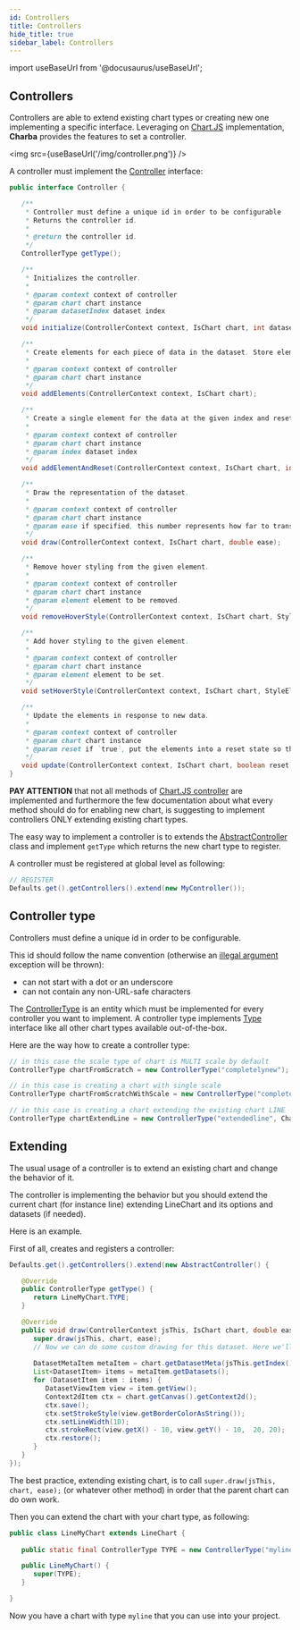 ```yaml
---
id: Controllers
title: Controllers
hide_title: true
sidebar_label: Controllers
---
```

import useBaseUrl from '@docusaurus/useBaseUrl';

## Controllers

Controllers are able to extend existing chart types or creating new one implementing a specific interface. Leveraging on [Chart.JS](http://www.chartjs.org/) implementation, **Charba** provides the features to set a controller.

<img src={useBaseUrl('/img/controller.png')} />

A controller must implement the [Controller](http://www.pepstock.org/Charba/3.3/org/pepstock/charba/client/Controller.html) interface:

```java
public interface Controller {

   /**
    * Controller must define a unique id in order to be configurable
    * Returns the controller id.
    * 
    * @return the controller id.
    */
   ControllerType getType();

   /**
    * Initializes the controller.
    * 
    * @param context context of controller
    * @param chart chart instance
    * @param datasetIndex dataset index
    */
   void initialize(ControllerContext context, IsChart chart, int datasetIndex);

   /**
    * Create elements for each piece of data in the dataset. Store elements in an array on the dataset.
    * 
    * @param context context of controller
    * @param chart chart instance
    */
   void addElements(ControllerContext context, IsChart chart);

   /**
    * Create a single element for the data at the given index and reset its state.
    * 
    * @param context context of controller
    * @param chart chart instance
    * @param index dataset index
    */
   void addElementAndReset(ControllerContext context, IsChart chart, int index);

   /**
    * Draw the representation of the dataset.
    * 
    * @param context context of controller
    * @param chart chart instance
    * @param ease if specified, this number represents how far to transition elements.
    */
   void draw(ControllerContext context, IsChart chart, double ease);

   /**
    * Remove hover styling from the given element.
    * 
    * @param context context of controller
    * @param chart chart instance
    * @param element element to be removed.
    */
   void removeHoverStyle(ControllerContext context, IsChart chart, StyleElement element);

   /**
    * Add hover styling to the given element.
    * 
    * @param context context of controller
    * @param chart chart instance
    * @param element element to be set.
    */
   void setHoverStyle(ControllerContext context, IsChart chart, StyleElement element);

   /**
    * Update the elements in response to new data.
    * 
    * @param context context of controller
    * @param chart chart instance
    * @param reset if `true`, put the elements into a reset state so they can animate to their final values
    */
   void update(ControllerContext context, IsChart chart, boolean reset);
}
```

**PAY ATTENTION** that not all methods of [Chart.JS controller](https://www.chartjs.org/docs/latest/developers/charts.html) are implemented and furthermore the few documentation about what every method should do for enabling new chart, is suggesting to implement controllers ONLY extending existing chart types. 

The easy way to implement a controller is to extends the [AbstractController](http://www.pepstock.org/Charba/3.3/org/pepstock/charba/client/controllers/AbstractController.html) class and implement `getType` which returns the new chart type to register.

A controller must be registered at global level as following:

```java
// REGISTER
Defaults.get().getControllers().extend(new MyController());
```

## Controller type

Controllers must define a unique id in order to be configurable.

This id should follow the name convention  (otherwise an [illegal argument](https://docs.oracle.com/javase/8/docs/api/java/lang/IllegalArgumentException.html) exception will be thrown):

 * can not start with a dot or an underscore
 * can not contain any non-URL-safe characters
 
The [ControllerType](http://www.pepstock.org/Charba/3.3/org/pepstock/charba/client/controllers/ControllerType.html) is an entity which must be implemented for every controller you want to implement. A controller type implements [Type](http://www.pepstock.org/Charba/3.3/org/pepstock/charba/client/Type.html) interface like all other chart types available out-of-the-box. 

Here are the way how to create a controller type:

```java
// in this case the scale type of chart is MULTI scale by default
ControllerType chartFromScratch = new ControllerType("completelynew");

// in this case is creating a chart with single scale
ControllerType chartFromScratchWithScale = new ControllerType("completelynewwithscale", ScaleType.single);

// in this case is creating a chart extending the existing chart LINE
ControllerType chartExtendLine = new ControllerType("extendedline", ChartType.line);
```

## Extending 

The usual usage of a controller is to extend an existing chart and change the behavior of it.

The controller is implementing the behavior but you should extend the current chart (for instance line) extending LineChart and its options and datasets (if needed). 

Here is an example.

First of all, creates and registers a controller:

```java
Defaults.get().getControllers().extend(new AbstractController() {

   @Override
   public ControllerType getType() {
      return LineMyChart.TYPE;
   }

   @Override
   public void draw(ControllerContext jsThis, IsChart chart, double ease) {
      super.draw(jsThis, chart, ease);
      // Now we can do some custom drawing for this dataset. Here we'll draw a red box around the first point in each dataset
         
      DatasetMetaItem metaItem = chart.getDatasetMeta(jsThis.getIndex());
      List<DatasetItem> items = metaItem.getDatasets();
      for (DatasetItem item : items) {
         DatasetViewItem view = item.getView();
         Context2dItem ctx = chart.getCanvas().getContext2d();
         ctx.save();
         ctx.setStrokeStyle(view.getBorderColorAsString());
         ctx.setLineWidth(1D);
         ctx.strokeRect(view.getX() - 10, view.getY() - 10,  20, 20);
         ctx.restore();
      }
   }
});
```

The best practice, extending existing chart, is to call `super.draw(jsThis, chart, ease);` (or whatever other method) in order that the parent chart can do own work.

Then you can extend the chart with your chart type, as following:

```java
public class LineMyChart extends LineChart {
   
   public static final ControllerType TYPE = new ControllerType("myline", ChartType.LINE);

   public LineMyChart() {
      super(TYPE);
   }

}
```

Now you have a chart with type `myline` that you can use into your project. 
